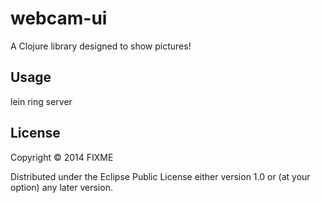 # webcam-ui

A Clojure library designed to show pictures!

## Usage

lein ring server

## License

Copyright © 2014 FIXME

Distributed under the Eclipse Public License either version 1.0 or (at
your option) any later version.
